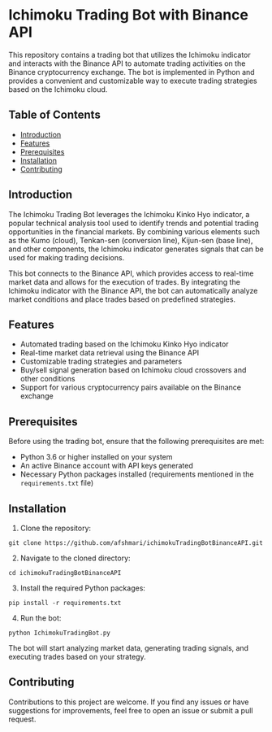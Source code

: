# Ichimoku Trading Bot with Binance API

This repository contains a trading bot that utilizes the Ichimoku indicator and interacts with the Binance API to automate trading activities on the Binance cryptocurrency exchange. The bot is implemented in Python and provides a convenient and customizable way to execute trading strategies based on the Ichimoku cloud.

## Table of Contents
- [Introduction](#introduction)
- [Features](#features)
- [Prerequisites](#prerequisites)
- [Installation](#installation)
- [Contributing](#contributing)

## Introduction

The Ichimoku Trading Bot leverages the Ichimoku Kinko Hyo indicator, a popular technical analysis tool used to identify trends and potential trading opportunities in the financial markets. By combining various elements such as the Kumo (cloud), Tenkan-sen (conversion line), Kijun-sen (base line), and other components, the Ichimoku indicator generates signals that can be used for making trading decisions.

This bot connects to the Binance API, which provides access to real-time market data and allows for the execution of trades. By integrating the Ichimoku indicator with the Binance API, the bot can automatically analyze market conditions and place trades based on predefined strategies.

## Features

- Automated trading based on the Ichimoku Kinko Hyo indicator
- Real-time market data retrieval using the Binance API
- Customizable trading strategies and parameters
- Buy/sell signal generation based on Ichimoku cloud crossovers and other conditions
- Support for various cryptocurrency pairs available on the Binance exchange

## Prerequisites

Before using the trading bot, ensure that the following prerequisites are met:

- Python 3.6 or higher installed on your system
- An active Binance account with API keys generated
- Necessary Python packages installed (requirements mentioned in the `requirements.txt` file)

## Installation

1. Clone the repository:

```shell
git clone https://github.com/afshmari/ichimokuTradingBotBinanceAPI.git
```

2. Navigate to the cloned directory:

```shell
cd ichimokuTradingBotBinanceAPI
```

3. Install the required Python packages:

```shell
pip install -r requirements.txt
```

4. Run the bot:

```shell
python IchimokuTradingBot.py
```

The bot will start analyzing market data, generating trading signals, and executing trades based on your strategy.

## Contributing

Contributions to this project are welcome. If you find any issues or have suggestions for improvements, feel free to open an issue or submit a pull request.
